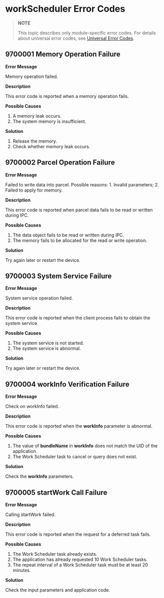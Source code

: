 # workScheduler Error Codes

> **NOTE**
>
> This topic describes only module-specific error codes. For details about universal error codes, see [Universal Error Codes](../errorcode-universal.md).

## 9700001 Memory Operation Failure

**Error Message**

Memory operation failed.

**Description**

This error code is reported when a memory operation fails.

**Possible Causes**

1. A memory leak occurs.
2. The system memory is insufficient.

**Solution**

1. Release the memory.
2. Check whether memory leak occurs.

## 9700002 Parcel Operation Failure

**Error Message**

Failed to write data into parcel. Possible reasons: 1. Invalid parameters; 2. Failed to apply for memory.

**Description**

This error code is reported when parcel data fails to be read or written during IPC.

**Possible Causes**

1. The data object fails to be read or written during IPC.
2. The memory fails to be allocated for the read or write operation.

**Solution**

Try again later or restart the device.

## 9700003 System Service Failure

**Error Message**

System service operation failed.

**Description**

This error code is reported when the client process fails to obtain the system service.

**Possible Causes**

1. The system service is not started.
2. The system service is abnormal.

**Solution**

Try again later or restart the device.

## 9700004 workInfo Verification Failure

**Error Message**

Check on workInfo failed.

**Description**

This error code is reported when the **workInfo** parameter is abnormal.

**Possible Causes**

1. The value of **bundleName** in **workInfo** does not match the UID of the application.
2. The Work Scheduler task to cancel or query does not exist.

**Solution**

Check the **workInfo** parameters.

## 9700005 startWork Call Failure

**Error Message**

Calling startWork failed.

**Description**

This error code is reported when the request for a deferred task fails.

**Possible Causes**

1. The Work Scheduler task already exists.
2. The application has already requested 10 Work Scheduler tasks.
3. The repeat interval of a Work Scheduler task must be at least 20 minutes.

**Solution**

Check the input parameters and application code.

